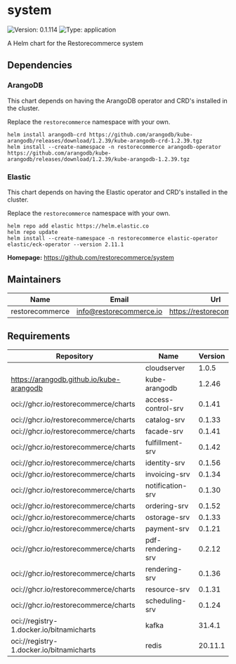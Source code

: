 # system

![Version: 0.1.114](https://img.shields.io/badge/Version-0.1.114-informational?style=flat-square) ![Type: application](https://img.shields.io/badge/Type-application-informational?style=flat-square)

A Helm chart for the Restorecommerce system

## Dependencies

### ArangoDB

This chart depends on having the ArangoDB operator and CRD's installed in the cluster.

Replace the `restorecommerce` namespace with your own.

```shell
helm install arangodb-crd https://github.com/arangodb/kube-arangodb/releases/download/1.2.39/kube-arangodb-crd-1.2.39.tgz
helm install --create-namespace -n restorecommerce arangodb-operator https://github.com/arangodb/kube-arangodb/releases/download/1.2.39/kube-arangodb-1.2.39.tgz
```

### Elastic

This chart depends on having the Elastic operator and CRD's installed in the cluster.

Replace the `restorecommerce` namespace with your own.

```shell
helm repo add elastic https://helm.elastic.co
helm repo update
helm install --create-namespace -n restorecommerce elastic-operator elastic/eck-operator --version 2.11.1
```

**Homepage:** <https://github.com/restorecommerce/system>

## Maintainers

| Name | Email | Url |
| ---- | ------ | --- |
| restorecommerce | <info@restorecommerce.io> | <https://restorecommerce.io/> |

## Requirements

| Repository | Name | Version |
|------------|------|---------|
|  | cloudserver | 1.0.5 |
| https://arangodb.github.io/kube-arangodb | kube-arangodb | 1.2.46 |
| oci://ghcr.io/restorecommerce/charts | access-control-srv | 0.1.41 |
| oci://ghcr.io/restorecommerce/charts | catalog-srv | 0.1.33 |
| oci://ghcr.io/restorecommerce/charts | facade-srv | 0.1.41 |
| oci://ghcr.io/restorecommerce/charts | fulfillment-srv | 0.1.42 |
| oci://ghcr.io/restorecommerce/charts | identity-srv | 0.1.56 |
| oci://ghcr.io/restorecommerce/charts | invoicing-srv | 0.1.34 |
| oci://ghcr.io/restorecommerce/charts | notification-srv | 0.1.30 |
| oci://ghcr.io/restorecommerce/charts | ordering-srv | 0.1.52 |
| oci://ghcr.io/restorecommerce/charts | ostorage-srv | 0.1.33 |
| oci://ghcr.io/restorecommerce/charts | payment-srv | 0.1.21 |
| oci://ghcr.io/restorecommerce/charts | pdf-rendering-srv | 0.2.12 |
| oci://ghcr.io/restorecommerce/charts | rendering-srv | 0.1.36 |
| oci://ghcr.io/restorecommerce/charts | resource-srv | 0.1.31 |
| oci://ghcr.io/restorecommerce/charts | scheduling-srv | 0.1.24 |
| oci://registry-1.docker.io/bitnamicharts | kafka | 31.4.1 |
| oci://registry-1.docker.io/bitnamicharts | redis | 20.11.1 |
